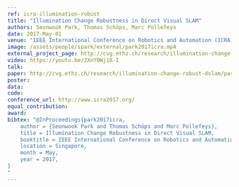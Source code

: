 ```yaml
---
ref: icra-illumination-robust
title: "Illumination Change Robustness in Direct Visual SLAM"
authors: Seonwook Park, Thomas Schöps, Marc Pollefeys
date: 2017-May-01
venue: "IEEE International Conference on Robotics and Automation (ICRA)"
image: /assets/people/spark/external/park2017icra.mp4
external_project_page: http://cvg.ethz.ch/research/illumination-change-robust-dslam/
video: https://youtu.be/JXnY0Wj18-I
talk: 
paper: http://cvg.ethz.ch/research/illumination-change-robust-dslam/park2017icra.pdf
poster: 
data: 
code: 
conference_url: http://www.icra2017.org/
equal_contribution: 
award: 
bibtex: "@InProceedings{park2017icra,
	author = {Seonwook Park and Thomas Schöps and Marc Pollefeys},
	title = Illumination Change Robustness in Direct Visual SLAM,
	booktitle = IEEE International Conference on Robotics and Automation (ICRA),
	location = Singapore,
	month = May,
	year = 2017,
}
"
---
```

